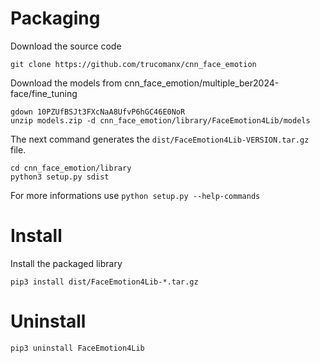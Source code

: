 # Packaging

Download the source code

    
    git clone https://github.com/trucomanx/cnn_face_emotion


Download the models from cnn_face_emotion/multiple_ber2024-face/fine_tuning

    gdown 10PZUfBSJt3FXcNaA8UfvP6hGC46E0NoR
    unzip models.zip -d cnn_face_emotion/library/FaceEmotion4Lib/models
    

The next command generates the `dist/FaceEmotion4Lib-VERSION.tar.gz` file.

    cd cnn_face_emotion/library
    python3 setup.py sdist

For more informations use `python setup.py --help-commands`

# Install 

Install the packaged library

    pip3 install dist/FaceEmotion4Lib-*.tar.gz

# Uninstall

    pip3 uninstall FaceEmotion4Lib
